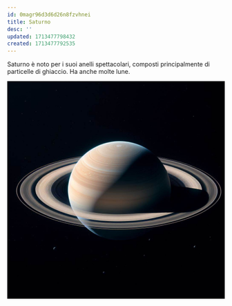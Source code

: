 ```yaml
---
id: 0magr96d3d6d26n8fzvhnei
title: Saturno
desc: ''
updated: 1713477798432
created: 1713477792535
---
```

Saturno è noto per i suoi anelli spettacolari, composti principalmente di particelle di ghiaccio. Ha anche molte lune.

![Saturno](./assets/images/saturno.jpg)
